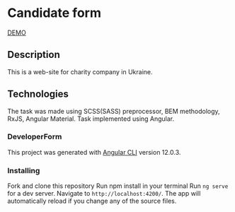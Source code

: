 # Candidate form

[DEMO](https://frant22.github.io/charity-project/)

## Description

This is a web-site for charity company in Ukraine.

## Technologies

The task was made using SCSS(SASS) preprocessor, BEM methodology, RxJS, Angular Material. Task implemented using Angular.

### DeveloperForm

This project was generated with [Angular CLI](https://github.com/angular/angular-cli) version 12.0.3.


### Installing

Fork and clone this repository
Run npm install in your terminal
Run `ng serve` for a dev server. Navigate to `http://localhost:4200/`. The app will automatically reload if you change any of the source files.
